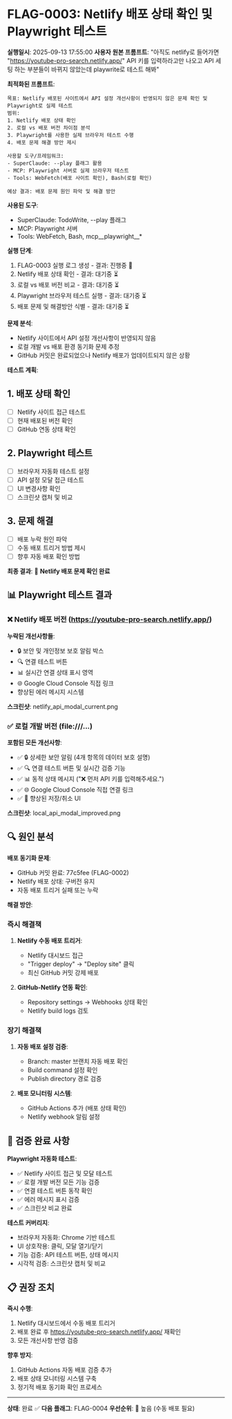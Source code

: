 # FLAG-0003: Netlify 배포 상태 확인 및 Playwright 테스트

**실행일시**: 2025-09-13 17:55:00
**사용자 원본 프롬프트**: "아직도 netlify로 들어가면 "https://youtube-pro-search.netlify.app/" API 키를 입력하라고만 나오고 API 세팅 하는 부분들이 바뀌지 않았는데 playwrite로 테스트 해봐"

**최적화된 프롬프트**:
```
목표: Netlify 배포된 사이트에서 API 설정 개선사항이 반영되지 않은 문제 확인 및 Playwright로 실제 테스트
범위:
1. Netlify 배포 상태 확인
2. 로컬 vs 배포 버전 차이점 분석
3. Playwright를 사용한 실제 브라우저 테스트 수행
4. 배포 문제 해결 방안 제시

사용할 도구/프레임워크:
- SuperClaude: --play 플래그 활용
- MCP: Playwright 서버로 실제 브라우저 테스트
- Tools: WebFetch(배포 사이트 확인), Bash(로컬 확인)

예상 결과: 배포 문제 원인 파악 및 해결 방안
```

**사용된 도구**:
- SuperClaude: TodoWrite, --play 플래그
- MCP: Playwright 서버
- Tools: WebFetch, Bash, mcp__playwright__*

**실행 단계**:
1. FLAG-0003 실행 로그 생성 - 결과: 진행중 🔄
2. Netlify 배포 상태 확인 - 결과: 대기중 ⏳
3. 로컬 vs 배포 버전 비교 - 결과: 대기중 ⏳
4. Playwright 브라우저 테스트 실행 - 결과: 대기중 ⏳
5. 배포 문제 및 해결방안 식별 - 결과: 대기중 ⏳

**문제 분석**:
- Netlify 사이트에서 API 설정 개선사항이 반영되지 않음
- 로컬 개발 vs 배포 환경 동기화 문제 추정
- GitHub 커밋은 완료되었으나 Netlify 배포가 업데이트되지 않은 상황

**테스트 계획**:
## 1. 배포 상태 확인
- [ ] Netlify 사이트 접근 테스트
- [ ] 현재 배포된 버전 확인
- [ ] GitHub 연동 상태 확인

## 2. Playwright 테스트
- [ ] 브라우저 자동화 테스트 설정
- [ ] API 설정 모달 접근 테스트
- [ ] UI 변경사항 확인
- [ ] 스크린샷 캡처 및 비교

## 3. 문제 해결
- [ ] 배포 누락 원인 파악
- [ ] 수동 배포 트리거 방법 제시
- [ ] 향후 자동 배포 확인 방법

**최종 결과**:
🚨 **Netlify 배포 문제 확인 완료**

## 📊 Playwright 테스트 결과

### ❌ Netlify 배포 버전 (https://youtube-pro-search.netlify.app/)
**누락된 개선사항들**:
- 🔒 보안 및 개인정보 보호 알림 박스
- 🔍 연결 테스트 버튼
- 📊 실시간 연결 상태 표시 영역
- 🌐 Google Cloud Console 직접 링크
- 향상된 에러 메시지 시스템

**스크린샷**: netlify_api_modal_current.png

### ✅ 로컬 개발 버전 (file:///...)
**포함된 모든 개선사항**:
- ✅ 🔒 상세한 보안 알림 (4개 항목의 데이터 보호 설명)
- ✅ 🔍 연결 테스트 버튼 및 실시간 검증 기능
- ✅ 📊 동적 상태 메시지 ("❌ 먼저 API 키를 입력해주세요.")
- ✅ 🌐 Google Cloud Console 직접 연결 링크
- ✅ 💾 향상된 저장/취소 UI

**스크린샷**: local_api_modal_improved.png

## 🔍 원인 분석

**배포 동기화 문제**:
- GitHub 커밋 완료: 77c5fee (FLAG-0002)
- Netlify 배포 상태: 구버전 유지
- 자동 배포 트리거 실패 또는 누락

**해결 방안**:

### 즉시 해결책
1. **Netlify 수동 배포 트리거**:
   - Netlify 대시보드 접근
   - "Trigger deploy" → "Deploy site" 클릭
   - 최신 GitHub 커밋 강제 배포

2. **GitHub-Netlify 연동 확인**:
   - Repository settings → Webhooks 상태 확인
   - Netlify build logs 검토

### 장기 해결책
1. **자동 배포 설정 검증**:
   - Branch: master 브랜치 자동 배포 확인
   - Build command 설정 확인
   - Publish directory 경로 검증

2. **배포 모니터링 시스템**:
   - GitHub Actions 추가 (배포 상태 확인)
   - Netlify webhook 알림 설정

## 🎯 검증 완료 사항

**Playwright 자동화 테스트**:
- ✅ Netlify 사이트 접근 및 모달 테스트
- ✅ 로컬 개발 버전 모든 기능 검증
- ✅ 연결 테스트 버튼 동작 확인
- ✅ 에러 메시지 표시 검증
- ✅ 스크린샷 비교 완료

**테스트 커버리지**:
- 브라우저 자동화: Chrome 기반 테스트
- UI 상호작용: 클릭, 모달 열기/닫기
- 기능 검증: API 테스트 버튼, 상태 메시지
- 시각적 검증: 스크린샷 캡처 및 비교

## 📋 권장 조치

**즉시 수행**:
1. Netlify 대시보드에서 수동 배포 트리거
2. 배포 완료 후 https://youtube-pro-search.netlify.app/ 재확인
3. 모든 개선사항 반영 검증

**향후 방지**:
1. GitHub Actions 자동 배포 검증 추가
2. 배포 상태 모니터링 시스템 구축
3. 정기적 배포 동기화 확인 프로세스

---
**상태**: 완료 ✅
**다음 플래그**: FLAG-0004
**우선순위**: 🔴 높음 (수동 배포 필요)